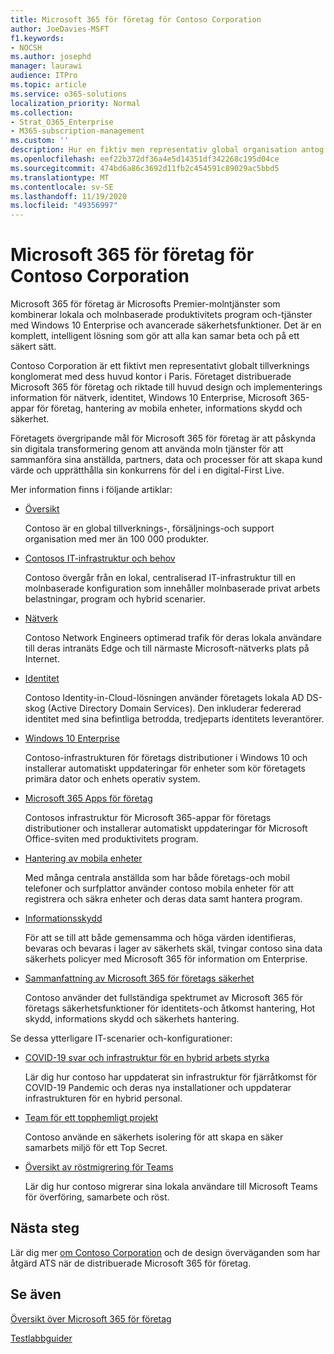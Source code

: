 ```yaml
---
title: Microsoft 365 för företag för Contoso Corporation
author: JoeDavies-MSFT
f1.keywords:
- NOCSH
ms.author: josephd
manager: laurawi
audience: ITPro
ms.topic: article
ms.service: o365-solutions
localization_priority: Normal
ms.collection:
- Strat_O365_Enterprise
- M365-subscription-management
ms.custom: ''
description: Hur en fiktiv men representativ global organisation antog Microsoft 365 för företag.
ms.openlocfilehash: eef22b372df36a4e5d14351df342268c195d04ce
ms.sourcegitcommit: 474bd6a86c3692d11fb2c454591c89029ac5bbd5
ms.translationtype: MT
ms.contentlocale: sv-SE
ms.lasthandoff: 11/19/2020
ms.locfileid: "49356997"
---
```

# <a name="microsoft-365-for-enterprise-for-the-contoso-corporation"></a>Microsoft 365 för företag för Contoso Corporation

Microsoft 365 för företag är Microsofts Premier-molntjänster som kombinerar lokala och molnbaserade produktivitets program och-tjänster med Windows 10 Enterprise och avancerade säkerhetsfunktioner. Det är en komplett, intelligent lösning som gör att alla kan samar beta och på ett säkert sätt.

Contoso Corporation är ett fiktivt men representativt globalt tillverknings konglomerat med dess huvud kontor i Paris. Företaget distribuerade Microsoft 365 för företag och riktade till huvud design och implementerings information för nätverk, identitet, Windows 10 Enterprise, Microsoft 365-appar för företag, hantering av mobila enheter, informations skydd och säkerhet.

Företagets övergripande mål för Microsoft 365 för företag är att påskynda sin digitala transformering genom att använda moln tjänster för att sammanföra sina anställda, partners, data och processer för att skapa kund värde och upprätthålla sin konkurrens för del i en digital-First Live.

Mer information finns i följande artiklar:

- [Översikt](contoso-overview.md)

  Contoso är en global tillverknings-, försäljnings-och support organisation med mer än 100 000 produkter.

- [Contosos IT-infrastruktur och behov](contoso-infra-needs.md)

  Contoso övergår från en lokal, centraliserad IT-infrastruktur till en molnbaserade konfiguration som innehåller molnbaserade privat arbets belastningar, program och hybrid scenarier.

- [Nätverk](contoso-networking.md)

  Contoso Network Engineers optimerad trafik för deras lokala användare till deras intranäts Edge och till närmaste Microsoft-nätverks plats på Internet.

- [Identitet](contoso-identity.md)

  Contoso Identity-in-Cloud-lösningen använder företagets lokala AD DS-skog (Active Directory Domain Services). Den inkluderar federerad identitet med sina befintliga betrodda, tredjeparts identitets leverantörer.

- [Windows 10 Enterprise](contoso-win10.md)

  Contoso-infrastrukturen för företags distributioner i Windows 10 och installerar automatiskt uppdateringar för enheter som kör företagets primära dator och enhets operativ system.

- [Microsoft 365 Apps för företag](contoso-o365pp.md)

  Contosos infrastruktur för Microsoft 365-appar för företags distributioner och installerar automatiskt uppdateringar för Microsoft Office-sviten med produktivitets program.

- [Hantering av mobila enheter](contoso-mdm.md)

  Med många centrala anställda som har både företags-och mobil telefoner och surfplattor använder contoso mobila enheter för att registrera och säkra enheter och deras data samt hantera program.

- [Informationsskydd](contoso-info-protect.md)

  För att se till att både gemensamma och höga värden identifieras, bevaras och bevaras i lager av säkerhets skäl, tvingar contoso sina data säkerhets policyer med Microsoft 365 för information om Enterprise.

- [Sammanfattning av Microsoft 365 för företags säkerhet](contoso-security-summary.md)

  Contoso använder det fullständiga spektrumet av Microsoft 365 för företags säkerhetsfunktioner för identitets-och åtkomst hantering, Hot skydd, informations skydd och säkerhets hantering.

Se dessa ytterligare IT-scenarier och-konfigurationer:

- [COVID-19 svar och infrastruktur för en hybrid arbets styrka](../solutions/contoso-hybrid-workforce.md)

  Lär dig hur contoso har uppdaterat sin infrastruktur för fjärråtkomst för COVID-19 Pandemic och deras nya installationer och uppdaterar infrastrukturen för en hybrid personal.

- [Team för ett topphemligt projekt](../solutions/contoso-team-for-top-secret-project.md)

  Contoso använde en säkerhets isolering för att skapa en säker samarbets miljö för ett Top Secret.

- [Översikt av röstmigrering för Teams](https://docs.microsoft.com/MicrosoftTeams/voice-case-study-overview)

  Lär dig hur contoso migrerar sina lokala användare till Microsoft Teams för överföring, samarbete och röst.

## <a name="next-step"></a>Nästa steg

Lär dig mer [om Contoso Corporation](contoso-overview.md) och de design överväganden som har åtgärd ATS när de distribuerade Microsoft 365 för företag.


## <a name="see-also"></a>Se även

[Översikt över Microsoft 365 för företag](microsoft-365-overview.md)

[Testlabbguider](m365-enterprise-test-lab-guides.md)

